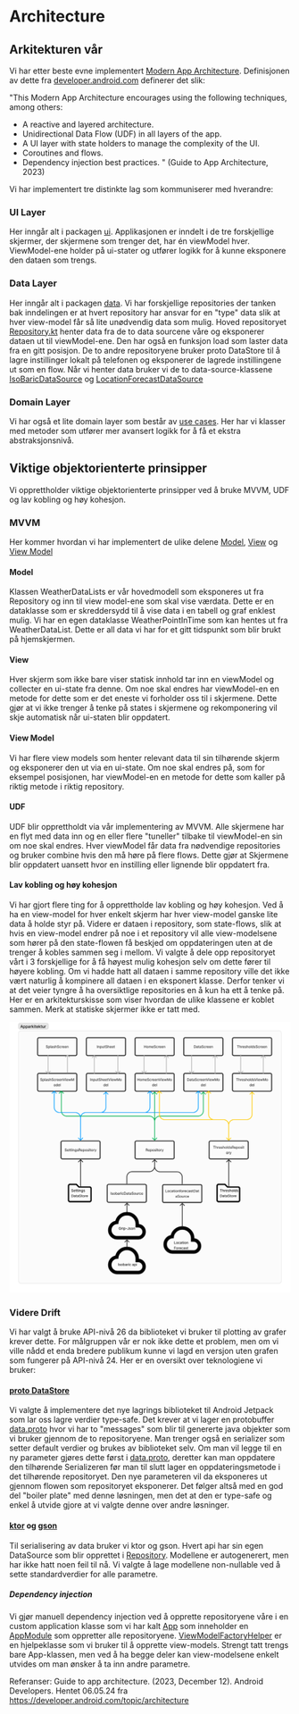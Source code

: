 # Architecture

## Arkitekturen vår

 Vi har etter beste evne implementert [Modern App Architecture](https://developer.android.com/topic/architecture#modern-app-architecture). Definisjonen av dette fra [developer.android.com](https://developer.android.com/topic/architecture) definerer det slik:

"This Modern App Architecture encourages using the following techniques, among others:

* A reactive and layered architecture.
* Unidirectional Data Flow (UDF) in all layers of the app.
* A UI layer with state holders to manage the complexity of the UI.
* Coroutines and flows.
* Dependency injection best practices. " (Guide to App Architecture, 2023)

Vi har implementert tre distinkte lag som kommuniserer med hverandre:

### UI Layer

Her inngår alt i packagen [ui](app/src/main/java/no/uio/ifi/in2000/team_17/ui). Applikasjonen er inndelt i de tre forskjellige skjermer, der skjermene som trenger det, har én viewModel hver. ViewModel-ene holder på ui-stater og utfører logikk for å kunne eksponere den dataen som trengs.

### Data Layer

Her inngår alt i packagen [data](app/src/main/java/no/uio/ifi/in2000/team_17/data). Vi har forskjellige repositories der tanken bak inndelingen er at hvert repository har ansvar for en "type" data slik at hver view-model får så lite unødvendig data som mulig. Hoved repositoryet [Repository.kt](app/src/main/java/no/uio/ifi/in2000/team_17/data/Repository.kt) henter data fra de to data sourcene våre og eksponerer dataen ut til viewModel-ene. Den har også en funksjon load som laster data fra en gitt posisjon. De to andre repositoryene bruker proto DataStore til å lagre instillinger lokalt på telefonen og eksponerer de lagrede instillingene ut som en flow. Når vi henter data bruker vi de to data-source-klassene [IsoBaricDataSource](app/src/main/java/no/uio/ifi/in2000/team_17/data/isobaricgrib/IsobaricDataSource.kt) og [LocationForecastDataSource](app/src/main/java/no/uio/ifi/in2000/team_17/data/locationforecast/LocationForecastDataSource.kt)

### Domain Layer

Vi har også et lite domain layer som består av [use cases](app/src/main/java/no/uio/ifi/in2000/team_17/usecases). Her har vi klasser med metoder som utfører mer avansert logikk for å få et ekstra abstraksjonsnivå.

## Viktige objektorienterte prinsipper

Vi opprettholder viktige objektorienterte prinsipper ved å bruke MVVM, UDF og lav kobling og høy kohesjon.

### MVVM

Her kommer hvordan vi har implementert de ulike delene [Model](#model), [View](#view) og [View Model](#view-model)

#### Model

Klassen WeatherDataLists er vår hovedmodell som eksponeres ut fra Repository og inn til view model-ene som skal vise værdata. Dette er en dataklasse som er skreddersydd til å vise data i en tabell og graf enklest mulig. Vi har en egen dataklasse WeatherPointInTime som kan hentes ut fra WeatherDataList. Dette er all data vi har for et gitt tidspunkt som blir brukt på hjemskjermen.
  
#### View

Hver skjerm som ikke bare viser statisk innhold tar inn en viewModel og collecter en ui-state fra denne. Om noe skal endres har viewModel-en en metode for dette som er det eneste vi forholder oss til i skjermene. Dette gjør at vi ikke trenger å tenke på states i skjermene og rekomponering vil skje automatisk når ui-staten blir oppdatert.

#### View Model
  
Vi har flere view models som henter relevant data til sin tilhørende skjerm og eksponerer den ut via en ui-state. Om noe skal endres på, som for eksempel posisjonen, har viewModel-en en metode for dette som kaller på riktig metode i riktig repository.

#### UDF

UDF blir opprettholdt via vår implementering av MVVM. Alle skjermene har en flyt med data inn og en eller flere "tuneller" tilbake til viewModel-en sin om noe skal endres. Hver viewModel får data fra nødvendige repositories og bruker combine hvis den må høre på flere flows. Dette gjør at Skjermene blir oppdatert uansett hvor en instilling eller lignende blir oppdatert fra.

#### Lav kobling og høy kohesjon

Vi har gjort flere ting for å opprettholde lav kobling og høy kohesjon. Ved å ha en view-model for hver enkelt skjerm har hver view-model ganske lite data å holde styr på. Videre er dataen i repository, som state-flows, slik at hvis en view-model endrer på noe i et repository vil alle view-modelsene som hører på den state-flowen få beskjed om oppdateringen uten at de trenger å kobles sammen seg i mellom. Vi valgte å dele opp repositoryet vårt i 3 forskjellige for å få høyest mulig kohesjon selv om dette fører til høyere kobling. Om vi hadde hatt all dataen i samme repository ville det ikke vært naturlig å kompinere all dataen i en eksponert klasse. Derfor tenker vi at det veier tyngre å ha oversiktlige repositories en å kun ha ett å tenke på. Her er en arkitekturskisse som viser hvordan de ulike klassene er koblet sammen. Merk at statiske skjermer ikke er tatt med. 

<img src="./architecture_pictures/AppArkitektur.png" width="800" alt="App arkitektur">

### Videre Drift

Vi har valgt å bruke API-nivå 26 da biblioteket vi bruker til plotting av grafer krever dette. For målgruppen vår er nok ikke dette et problem, men om vi ville nådd et enda bredere publikum kunne vi lagd en versjon uten grafen som fungerer på API-nivå 24. Her er en oversikt over teknologiene vi bruker:

#### [proto DataStore](https://developer.android.com/topic/libraries/architecture/datastore)

Vi valgte å implementere det nye lagrings biblioteket til Android Jetpack som lar oss lagre verdier type-safe. Det krever at vi lager en protobuffer [data.proto](app/src/main/proto/data.proto) hvor vi har to "messages" som blir til genererte java objekter som vi bruker gjennom de to repositoryene. Man trenger også en serializer som setter default verdier og brukes av biblioteket selv. Om man vil legge til en ny parameter gjøres dette først i [data.proto](app/src/main/proto/data.proto), deretter kan man oppdatere den tilhørende Serializeren før man til slutt lager en oppdateringsmetode i det tilhørende repositoryet. Den nye parameteren vil da eksponeres ut gjennom flowen som repositoryet eksponerer. Det følger altså med en god del "boiler plate" med denne løsningen, men det at den er type-safe og enkel å utvide gjore at vi valgte denne over andre løsninger.

#### [ktor](https://ktor.io) og [gson](https://github.com/google/gson)

Til serialisering av data bruker vi ktor og gson. Hvert api har sin egen DataSource som blir opprettet i [Repository](app/src/main/java/no/uio/ifi/in2000/team_17/data/Repository.kt). Modellene er autogenerert, men har ikke hatt noen feil til nå. Vi valgte å lage modellene non-nullable ved å sette standardverdier for alle parametre.

##### Dependency injection

Vi gjør manuell dependency injection ved å opprette repositoryene våre i en custom application klasse som vi har kalt [App](app/src/main/java/no/uio/ifi/in2000/team_17/App.kt) som inneholder en [AppModule](app/src/main/java/no/uio/ifi/in2000/team_17/AppModule.kt) som oppretter alle repositoryene. [ViewModelFactoryHelper](app/src/main/java/no/uio/ifi/in2000/team_17/ViewModelFactoryHelper.kt) er en hjelpeklasse som vi bruker til å opprette view-models. Strengt tatt trengs bare App-klassen, men ved å ha begge deler kan view-modelsene enkelt utvides om man ønsker å ta inn andre parametre.

Referanser:
Guide to app architecture. (2023, December 12). Android Developers. Hentet 06.05.24 fra      https://developer.android.com/topic/architecture
‌

